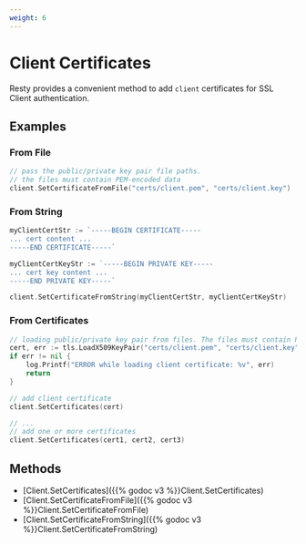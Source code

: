 ```yaml
---
weight: 6
---
```


# Client Certificates

Resty provides a convenient method to add `client` certificates for SSL Client authentication.

## Examples

### From File

```go
// pass the public/private key pair file paths.
// the files must contain PEM-encoded data
client.SetCertificateFromFile("certs/client.pem", "certs/client.key")
```

### From String

```go
myClientCertStr := `-----BEGIN CERTIFICATE-----
... cert content ...
-----END CERTIFICATE-----`

myClientCertKeyStr := `-----BEGIN PRIVATE KEY-----
... cert key content ...
-----END PRIVATE KEY-----`

client.SetCertificateFromString(myClientCertStr, myClientCertKeyStr)
```

### From Certificates

```go
// loading public/private key pair from files. The files must contain PEM-encoded data.
cert, err := tls.LoadX509KeyPair("certs/client.pem", "certs/client.key")
if err != nil {
    log.Printf("ERROR while loading client certificate: %v", err)
    return
}

// add client certificate
client.SetCertificates(cert)

// ...
// add one or more certificates
client.SetCertificates(cert1, cert2, cert3)
```

## Methods

* [Client.SetCertificates]({{% godoc v3 %}}Client.SetCertificates)
* [Client.SetCertificateFromFile]({{% godoc v3 %}}Client.SetCertificateFromFile)
* [Client.SetCertificateFromString]({{% godoc v3 %}}Client.SetCertificateFromString)